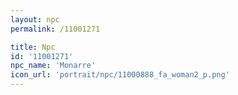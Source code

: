 ```yaml
---
layout: npc
permalink: /11001271

title: Npc
id: '11001271'
npc_name: 'Monarre'
icon_url: 'portrait/npc/11000888_fa_woman2_p.png'
---
```

